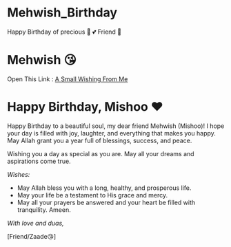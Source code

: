 # Mehwish_Birthday
Happy Birthday of precious 🎉 💕 Friend 🎈
# Mehwish 😘 
Open This Link : [A Small Wishing From Me](https://usernamezain.github.io/Sawera_Birthday/)


# Happy Birthday, Mishoo ❤️

Happy Birthday to a beautiful soul, my dear friend Mehwish (Mishoo)! I hope your day is filled with joy, laughter, and everything that makes you happy. May Allah grant you a year full of blessings, success, and peace.

Wishing you a day as special as you are. May all your dreams and aspirations come true.

_Wishes:_

* May Allah bless you with a long, healthy, and prosperous life.
* May your life be a testament to His grace and mercy.
* May all your prayers be answered and your heart be filled with tranquility.
  Ameen.

_With love and duas,_

[Friend/Zaade😘]

